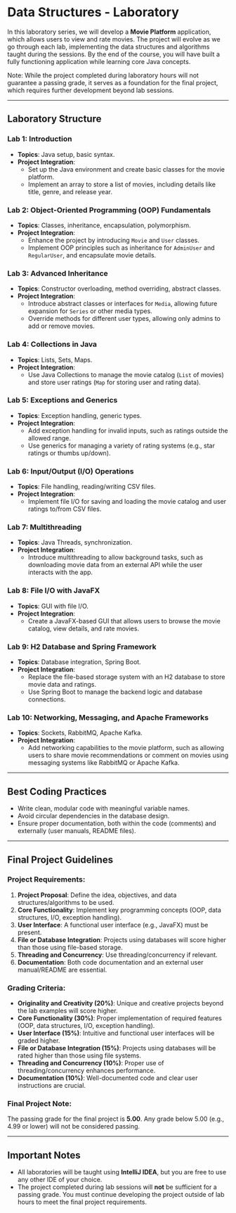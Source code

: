 # Data Structures - Laboratory

In this laboratory series, we will develop a **Movie Platform** application, which allows users to view and rate movies. The project will evolve as we go through each lab, implementing the data structures and algorithms taught during the sessions. By the end of the course, you will have built a fully functioning application while learning core Java concepts.

Note: While the project completed during laboratory hours will not guarantee a passing grade, it serves as a foundation for the final project, which requires further development beyond lab sessions.

---

## Laboratory Structure

### Lab 1: Introduction
- **Topics**: Java setup, basic syntax.
- **Project Integration**: 
    - Set up the Java environment and create basic classes for the movie platform.
    - Implement an array to store a list of movies, including details like title, genre, and release year.

### Lab 2: Object-Oriented Programming (OOP) Fundamentals
- **Topics**: Classes, inheritance, encapsulation, polymorphism.
- **Project Integration**: 
    - Enhance the project by introducing `Movie` and `User` classes.
    - Implement OOP principles such as inheritance for `AdminUser` and `RegularUser`, and encapsulate movie details.

### Lab 3: Advanced Inheritance
- **Topics**: Constructor overloading, method overriding, abstract classes.
- **Project Integration**:
    - Introduce abstract classes or interfaces for `Media`, allowing future expansion for `Series` or other media types.
    - Override methods for different user types, allowing only admins to add or remove movies.

### Lab 4: Collections in Java
- **Topics**: Lists, Sets, Maps.
- **Project Integration**: 
    - Use Java Collections to manage the movie catalog (`List` of movies) and store user ratings (`Map` for storing user and rating data).

### Lab 5: Exceptions and Generics
- **Topics**: Exception handling, generic types.
- **Project Integration**: 
    - Add exception handling for invalid inputs, such as ratings outside the allowed range.
    - Use generics for managing a variety of rating systems (e.g., star ratings or thumbs up/down).

### Lab 6: Input/Output (I/O) Operations
- **Topics**: File handling, reading/writing CSV files.
- **Project Integration**:
    - Implement file I/O for saving and loading the movie catalog and user ratings to/from CSV files.

### Lab 7: Multithreading
- **Topics**: Java Threads, synchronization.
- **Project Integration**: 
    - Introduce multithreading to allow background tasks, such as downloading movie data from an external API while the user interacts with the app.

### Lab 8: File I/O with JavaFX
- **Topics**: GUI with file I/O.
- **Project Integration**: 
    - Create a JavaFX-based GUI that allows users to browse the movie catalog, view details, and rate movies.

### Lab 9: H2 Database and Spring Framework
- **Topics**: Database integration, Spring Boot.
- **Project Integration**: 
    - Replace the file-based storage system with an H2 database to store movie data and ratings.
    - Use Spring Boot to manage the backend logic and database connections.

### Lab 10: Networking, Messaging, and Apache Frameworks
- **Topics**: Sockets, RabbitMQ, Apache Kafka.
- **Project Integration**:
    - Add networking capabilities to the movie platform, such as allowing users to share movie recommendations or comment on movies using messaging systems like RabbitMQ or Apache Kafka.

---

## Best Coding Practices
- Write clean, modular code with meaningful variable names.
- Avoid circular dependencies in the database design.
- Ensure proper documentation, both within the code (comments) and externally (user manuals, README files).

---

## Final Project Guidelines

### Project Requirements:
1. **Project Proposal**: Define the idea, objectives, and data structures/algorithms to be used.
2. **Core Functionality**: Implement key programming concepts (OOP, data structures, I/O, exception handling).
3. **User Interface**: A functional user interface (e.g., JavaFX) must be present.
4. **File or Database Integration**: Projects using databases will score higher than those using file-based storage.
5. **Threading and Concurrency**: Use threading/concurrency if relevant.
6. **Documentation**: Both code documentation and an external user manual/README are essential.

### Grading Criteria:
- **Originality and Creativity (20%)**: Unique and creative projects beyond the lab examples will score higher.
- **Core Functionality (30%)**: Proper implementation of required features (OOP, data structures, I/O, exception handling).
- **User Interface (15%)**: Intuitive and functional user interfaces will be graded higher.
- **File or Database Integration (15%)**: Projects using databases will be rated higher than those using file systems.
- **Threading and Concurrency (10%)**: Proper use of threading/concurrency enhances performance.
- **Documentation (10%)**: Well-documented code and clear user instructions are crucial.

### Final Project Note:
The passing grade for the final project is **5.00**. Any grade below 5.00 (e.g., 4.99 or lower) will not be considered passing.

---

## Important Notes
- All laboratories will be taught using **IntelliJ IDEA**, but you are free to use any other IDE of your choice.
- The project completed during lab sessions will **not** be sufficient for a passing grade. You must continue developing the project outside of lab hours to meet the final project requirements.
